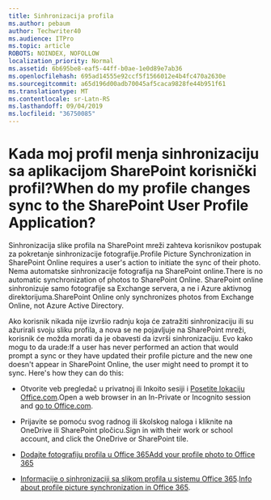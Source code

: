 ```yaml
---
title: Sinhronizacija profila
ms.author: pebaum
author: Techwriter40
ms.audience: ITPro
ms.topic: article
ROBOTS: NOINDEX, NOFOLLOW
localization_priority: Normal
ms.assetid: 6b695be8-eaf5-44ff-b0ae-1e0d89e7ab36
ms.openlocfilehash: 695ad14555e92ccf5f1566012e4b4fc470a2630e
ms.sourcegitcommit: a65d196d00adb70045af5caca9828fe44b951f61
ms.translationtype: MT
ms.contentlocale: sr-Latn-RS
ms.lasthandoff: 09/04/2019
ms.locfileid: "36750085"
---
```

# <a name="when-do-my-profile-changes-sync-to-the-sharepoint-user-profile-application"></a><span data-ttu-id="67e66-102">Kada moj profil menja sinhronizaciju sa aplikacijom SharePoint korisnički profil?</span><span class="sxs-lookup"><span data-stu-id="67e66-102">When do my profile changes sync to the SharePoint User Profile Application?</span></span>

<span data-ttu-id="67e66-103">Sinhronizacija slike profila na SharePoint mreži zahteva korisnikov postupak za pokretanje sinhronizacije fotografije.</span><span class="sxs-lookup"><span data-stu-id="67e66-103">Profile Picture Synchronization in SharePoint Online requires a user's action to initiate the sync of their photo.</span></span> <span data-ttu-id="67e66-104">Nema automatske sinhronizacije fotografija na SharePoint online.</span><span class="sxs-lookup"><span data-stu-id="67e66-104">There is no automatic synchronization of photos to SharePoint Online.</span></span> <span data-ttu-id="67e66-105">SharePoint online sinhronizuje samo fotografije sa Exchange servera, a ne i Azure aktivnog direktorijuma.</span><span class="sxs-lookup"><span data-stu-id="67e66-105">SharePoint Online only synchronizes photos from Exchange Online, not Azure Active Directory.</span></span>

<span data-ttu-id="67e66-106">Ako korisnik nikada nije izvršio radnju koja će zatražiti sinhronizaciju ili su ažurirali svoju sliku profila, a nova se ne pojavljuje na SharePoint mreži, korisnik će možda morati da je obavesti da izvrši sinhronizaciju. Evo kako mogu to da urade:</span><span class="sxs-lookup"><span data-stu-id="67e66-106">If a user has never performed an action that would prompt a sync or they have updated their profile picture and the new one doesn't appear in SharePoint Online, the user might need to prompt it to sync. Here's how they can do this:</span></span>

- <span data-ttu-id="67e66-107">Otvorite veb pregledač u privatnoj ili Inkoito sesiji i [Posetite lokaciju Office.com](http://www.office.com/).</span><span class="sxs-lookup"><span data-stu-id="67e66-107">Open a web browser in an In-Private or Incognito session and [go to Office.com](http://www.office.com/).</span></span>

- <span data-ttu-id="67e66-108">Prijavite se pomoću svog radnog ili školskog naloga i kliknite na OneDrive ili SharePoint pločicu.</span><span class="sxs-lookup"><span data-stu-id="67e66-108">Sign in with their work or school account, and click the OneDrive or SharePoint tile.</span></span>

- [<span data-ttu-id="67e66-109">Dodajte fotografiju profila u Office 365</span><span class="sxs-lookup"><span data-stu-id="67e66-109">Add your profile photo to Office 365</span></span>](https://support.office.com/article/Add-your-profile-photo-to-Office-365-2eaf93fd-b3f1-43b9-9cdc-bdcd548435b7)

- <span data-ttu-id="67e66-110">[Informacije o sinhronizaciji sa slikom profila u sistemu Office 365](https://support.office.com/article/Information-about-user-profile-synchronization-in-SharePoint-Online-177eb196-5887-43c9-84c3-b98a43d35129).</span><span class="sxs-lookup"><span data-stu-id="67e66-110">[Info about profile picture synchronization in Office 365](https://support.office.com/article/Information-about-user-profile-synchronization-in-SharePoint-Online-177eb196-5887-43c9-84c3-b98a43d35129).</span></span>

